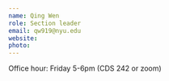 ```yaml
---
name: Qing Wen 
role: Section leader
email: qw919@nyu.edu
website: 
photo: 
---
```


Office hour: Friday 5-6pm (CDS 242 or zoom) 
